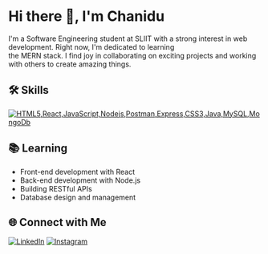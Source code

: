<!-- GitHub Profile README -->
# Hi there 👋, I'm Chanidu

I'm a Software Engineering student at SLIIT with a strong interest in web development. Right now, I'm dedicated to learning <br> the MERN stack.
I find joy in collaborating on exciting projects and working with others to create amazing things.

## 🛠️ Skills
[![HTML5,React,JavaScript,Nodejs,Postman,Express,CSS3,Java,MySQL,MongoDb](https://skillicons.dev/icons?i=html,react,javascript,nodejs,postman,express,css,java,mysql,mongodb)]()

## 📚 Learning
- Front-end development with React
- Back-end development with Node.js
- Building RESTful APIs
- Database design and management

## 🌐 Connect with Me
[![LinkedIn](https://img.shields.io/badge/LinkedIn-0077B5?style=for-the-badge&logo=linkedin&logoColor=white)](https://www.linkedin.com/in/chanidu-senevirathne)
[![Instagram](https://img.shields.io/badge/Instagram-E4405F?style=for-the-badge&logo=instagram&logoColor=white)](https://www.instagram.com/chanidu.11/)
